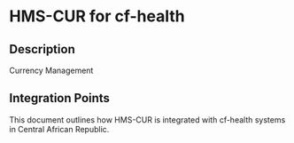 # HMS-CUR for cf-health

## Description

Currency Management

## Integration Points

This document outlines how HMS-CUR is integrated with cf-health systems in Central African Republic.
